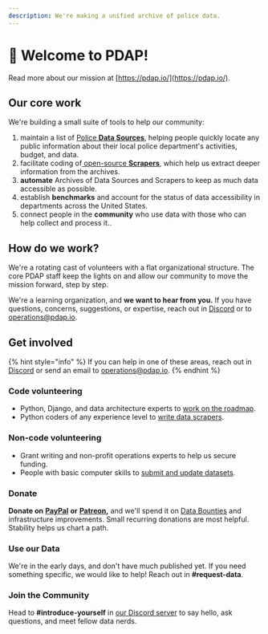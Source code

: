 ```yaml
---
description: We're making a unified archive of police data.
---
```


# 👋 Welcome to PDAP!

Read more about our mission at [https://pdap.io/](https://pdap.io/).

## Our core work

We're building a small suite of tools to help our community:

1. maintain a list of [Police **Data Sources**](activities/data-storage/submit-or-update-datasets/what-are-datasets.md), helping people quickly locate any public information about their local police department's activities, budget, and data.
2. facilitate coding of[ open-source **Scrapers**](https://github.com/Police-Data-Accessibility-Project/Scrapers/), which help us extract deeper information from the archives.
3. **automate** Archives of Data Sources and Scrapers to keep as much data accessible as possible.
4. establish **benchmarks** and account for the status of data accessibility in departments across the United States.
5. connect people in the **community** who use data with those who can help collect and process it..

## How do we work?

We're a rotating cast of volunteers with a flat organizational structure. The core PDAP staff keep the lights on and allow our community to move the mission forward, step by step.

We're a learning organization, and **we want to hear from you.** If you have questions, concerns, suggestions, or expertise, reach out in [Discord](https://discord.com/invite/cn2ZpVTdw7) or to [operations@pdap.io](mailto:operations@pdap.io).

## Get involved

{% hint style="info" %}
If you can help in one of these areas, reach out in [Discord](https://discord.gg/wMqex8nKZJ) or send an email to operations@pdap.io.
{% endhint %}

### Code volunteering

* Python, Django, and data architecture experts to [work on the roadmap](https://github.com/orgs/Police-Data-Accessibility-Project/projects/17).
* Python coders of any experience level to [write data scrapers](https://github.com/Police-Data-Accessibility-Project/PDAP-Scrapers/blob/main/CONTRIBUTING.md).

### Non-code volunteering

* Grant writing and non-profit operations experts to help us secure funding.
* People with basic computer skills to [submit and update datasets](activities/data-storage/submit-or-update-datasets/).

### Donate

**Donate on** [**PayPal**](https://www.paypal.com/biz/fund?id=SLS5DB8SMDC3G) **or** [**Patreon**](https://patreon.com/pdap)**,** and we'll spend it on [Data Bounties](https://docs.pdap.io/updates/blog/may-2021-dolt-bounty) and infrastructure improvements. Small recurring donations are most helpful. Stability helps us chart a path.

### Use our Data

We're in the early days, and don't have much published yet. If you need something specific, we would like to help! Reach out in **#request-data**.

### Join the Community

Head to **#introduce-yourself** in [our Discord server](https://discord.gg/cn2ZpVTdw7) to say hello, ask questions, and meet fellow data nerds.
